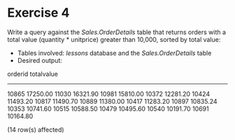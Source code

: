 # Exercise 4

Write a query against the *Sales.OrderDetails* table that returns orders with a total value (quantity * unitprice) greater than 10,000, sorted by total value:

* Tables involved: *lessons* database and the *Sales.OrderDetails* table
* Desired output:

orderid     totalvalue
----------- ---------------------
10865       17250.00
11030       16321.90
10981       15810.00
10372       12281.20
10424       11493.20
10817       11490.70
10889       11380.00
10417       11283.20
10897       10835.24
10353       10741.60
10515       10588.50
10479       10495.60
10540       10191.70
10691       10164.80

(14 row(s) affected)